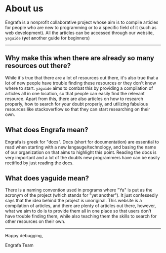 # About us

Engrafa is a nonprofit collaborative project whose aim is to compile articles for people who are new to programming or to a specific field of it (such as web development). All the articles can be accessed through our website, `yaguide` (**y**et **a**nother guide for beginners)

---

## Why make this when there are already so many resources out there?

While it's true that there are a lot of resources out there, it's also true that a lot of new people have trouble finding these resources or they don't know where to start. `yaguide` aims to combat this by providing a compilation of articles all in one location, so that people can easily find the relevant resource. Apart from this, there are also articles on how to research properly, how to search for your doubt properly, and utilizing fabulous resources like stackoverflow so that they can start researching on their own. 


## What does Engrafa mean?

Engrafa is greek for "docs". Docs (short for documentation) are essential to read when starting with a new langauge/technology, and basing the name of our organization on that aims to highlight this point. Reading the docs is very important and a lot of the doubts new programmers have can be easily rectified by just reading the docs.

## What does yaguide mean?

There is a naming convention used in programs where "Ya" is put as the acronym of the project (which stands for "yet another"). It just confessedly says that the idea behind the project is unoriginal. This website is a compilation of articles, and there are plenty of articles out there, however, what we aim to do is to provide them all in one place so that users don't have trouble finding them, while also teaching them the skills to search for other resources on their own.

---

Happy debugging,

Engrafa Team

